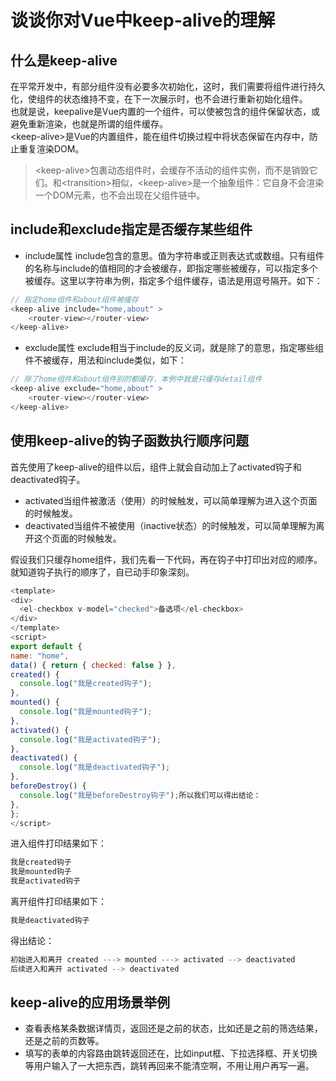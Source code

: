 # 谈谈你对Vue中keep-alive的理解

## 什么是keep-alive

在平常开发中，有部分组件没有必要多次初始化，这时，我们需要将组件进行持久化，使组件的状态维持不变，在下一次展示时，也不会进行重新初始化组件。  
也就是说，keepalive是Vue内置的一个组件，可以使被包含的组件保留状态，或避免重新渲染，也就是所谓的组件缓存。  
\<keep-alive\>是Vue的内置组件，能在组件切换过程中将状态保留在内存中，防止重复渲染DOM。

> \<keep-alive\>包裹动态组件时，会缓存不活动的组件实例，而不是销毁它们。和\<transition\>相似，\<keep-alive\>是一个抽象组件：它自身不会渲染一个DOM元素，也不会出现在父组件链中。

##  include和exclude指定是否缓存某些组件
+ include属性
include包含的意思。值为字符串或正则表达式或数组。只有组件的名称与include的值相同的才会被缓存，即指定哪些被缓存，可以指定多个被缓存。这里以字符串为例，指定多个组件缓存，语法是用逗号隔开。如下：

```javascript
// 指定home组件和about组件被缓存
<keep-alive include="home,about" >
    <router-view></router-view>
</keep-alive>
```
+ exclude属性
exclude相当于include的反义词，就是除了的意思，指定哪些组件不被缓存，用法和include类似，如下：

```javascript
// 除了home组件和about组件别的都缓存，本例中就是只缓存detail组件
<keep-alive exclude="home,about" >
    <router-view></router-view>
</keep-alive>
```

## 使用keep-alive的钩子函数执行顺序问题
首先使用了keep-alive的组件以后，组件上就会自动加上了activated钩子和deactivated钩子。  
+ activated当组件被激活（使用）的时候触发，可以简单理解为进入这个页面的时候触发。
+ deactivated当组件不被使用（inactive状态）的时候触发，可以简单理解为离开这个页面的时候触发。

假设我们只缓存home组件，我们先看一下代码，再在钩子中打印出对应的顺序。就知道钩子执行的顺序了，自已动手印象深刻。

```javascript
<template>
<div>
  <el-checkbox v-model="checked">备选项</el-checkbox>
</div>
</template>
<script>
export default {
name: "home",
data() { return { checked: false } },
created() {
  console.log("我是created钩子");
},
mounted() {
  console.log("我是mounted钩子");
},
activated() {
  console.log("我是activated钩子");
},
deactivated() {
  console.log("我是deactivated钩子");
},
beforeDestroy() {
  console.log("我是beforeDestroy钩子");所以我们可以得出结论：
},
};
</script>
```
进入组件打印结果如下：

```javascript
我是created钩子
我是mounted钩子
我是activated钩子
```

离开组件打印结果如下：

```javascript
我是deactivated钩子
```

得出结论：

```javascript
初始进入和离开 created ---> mounted ---> activated --> deactivated
后续进入和离开 activated --> deactivated
```

## keep-alive的应用场景举例
+ 查看表格某条数据详情页，返回还是之前的状态，比如还是之前的筛选结果，还是之前的页数等。
+ 填写的表单的内容路由跳转返回还在，比如input框、下拉选择框、开关切换等用户输入了一大把东西，跳转再回来不能清空啊，不用让用户再写一遍。